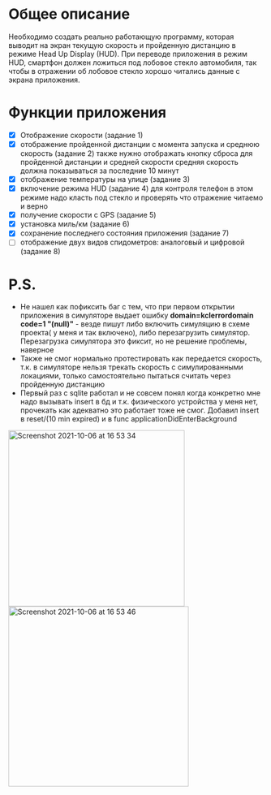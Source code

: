 # Общее описание
 
Необходимо создать реально работающую программу, которая выводит на экран текущую скорость и пройденную дистанцию в режиме Head Up Display (HUD).
При переводе приложения в режим HUD, смартфон должен ложиться под лобовое стекло автомобиля, так чтобы в отражении об лобовое стекло хорошо читались данные с экрана приложения.

# Функции приложения

- [x] Отображение скорости (задание 1)
- [x] отображение пройденной дистанции с момента запуска и среднюю скорость (задание 2) также нужно отображать кнопку сброса для пройденной дистанции и средней скорости средняя скорость должна показываться за последние 10 минут
- [x] отображение температуры на улице (задание 3)
- [x] включение режима HUD (задание 4) для контроля телефон в этом режиме надо класть под стекло и проверять что отражение читаемо и верно
- [x] получение скорости с GPS (задание 5)
- [x] установка миль/км (задание 6)
- [x] сохранение последнего состояния приложения (задание 7) 
- [ ] отображение двух видов спидометров: аналоговый и цифровой (задание 8)

# P.S.
* Не нашел как пофиксить баг с тем, что при первом открытии приложения в симуляторе выдает ошибку **domain=kclerrordomain code=1 "(null)"** - везде пишут либо включить симуляцию в схеме проекта( у меня и так включено), либо перезагрузить симулятор. Перезагрузка симулятора это фиксит, но не решение проблемы, наверное
* Также не смог нормально протестировать как передается скорость, т.к. в симуляторе нельзя трекать скорость с симулированными локациями, только самостоятельно пытаться считать через пройденную дистанцию
* Первый раз с sqlite работал и не совсем понял когда конкретно мне надо вызывать insert в бд и т.к. физического устройства у меня нет, прочекать как адекватно это работает тоже не смог. Добавил insert в reset/(10 min expired) и в func applicationDidEnterBackground

<img width="347" alt="Screenshot 2021-10-06 at 16 53 34" src="https://user-images.githubusercontent.com/43619507/136206208-3559d04c-c06b-4b64-971e-77ff7173f9a1.png">
<img width="355" alt="Screenshot 2021-10-06 at 16 53 46" src="https://user-images.githubusercontent.com/43619507/136206181-d8e4ca74-0a19-422e-8a22-1f0c1dfb3ddd.png">

